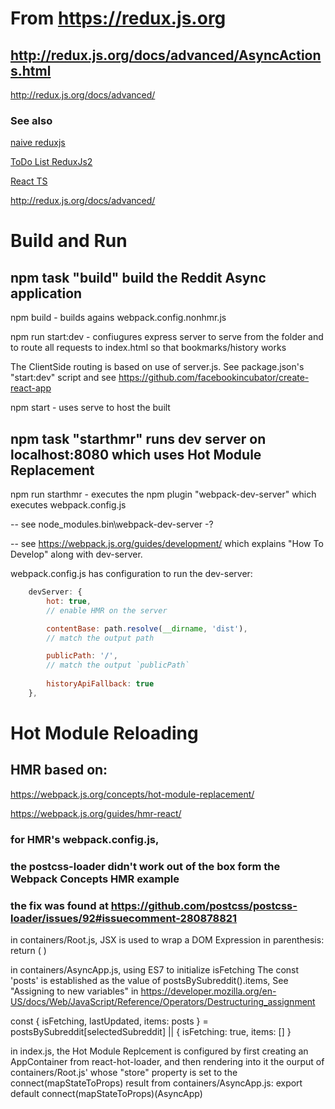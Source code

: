 # From https://redux.js.org

## http://redux.js.org/docs/advanced/AsyncActions.html


http://redux.js.org/docs/advanced/

### See also
[naive reduxjs](../../../reduxjs)

[ToDo List ReduxJs2](../../../reduxjs2)

[React TS](../../../reactts)

http://redux.js.org/docs/advanced/

# Build and Run
## npm task "build" build the Reddit Async application
npm build - builds agains webpack.config.nonhmr.js

npm run start:dev - confiugures express server to serve from the folder and to route all requests to index.html so that bookmarks/history works

The ClientSide routing is based on use of server.js.  See package.json's "start:dev" script and see https://github.com/facebookincubator/create-react-app


npm start - uses serve to host the built

## npm task "starthmr" runs dev server on localhost:8080 which uses Hot Module Replacement
npm run starthmr - executes the npm plugin "webpack-dev-server" which executes webpack.config.js

-- see node_modules\.bin\webpack-dev-server -?

-- see https://webpack.js.org/guides/development/ which explains "How To Develop" along with dev-server.

webpack.config.js has configuration to run the dev-server:
````js
    devServer: {
        hot: true,
        // enable HMR on the server

        contentBase: path.resolve(__dirname, 'dist'),
        // match the output path

        publicPath: '/',
        // match the output `publicPath`
        
        historyApiFallback: true
    },
````

# Hot Module Reloading
## HMR based on:

https://webpack.js.org/concepts/hot-module-replacement/

https://webpack.js.org/guides/hmr-react/

### for HMR's webpack.config.js, 
### the postcss-loader didn't work out of the box form the Webpack Concepts HMR example
### the fix was found at https://github.com/postcss/postcss-loader/issues/92#issuecomment-280878821

in containers/Root.js, JSX is used to wrap a DOM Expression in parenthesis:
    return (
      <Provider store={store}>
        <AsyncApp />
      </Provider>
    )

in containers/AsyncApp.js, using ES7 to initialize isFetching
The const 'posts' is established as the value of postsBySubreddit().items,
See "Assigning to new variables" in https://developer.mozilla.org/en-US/docs/Web/JavaScript/Reference/Operators/Destructuring_assignment

const {
    isFetching,
    lastUpdated,
    items: posts
  } = postsBySubreddit[selectedSubreddit] || {
    isFetching: true,
    items: []
  }

  in index.js, the Hot Module Replcement is configured by first creating an AppContainer from react-hot-loader,
  and then rendering into it the ourput of containers/Root.js' <provider> whose
  "store" property is set to the connect(mapStateToProps) result from containers/AsyncApp.js:
    export default connect(mapStateToProps)(AsyncApp)






